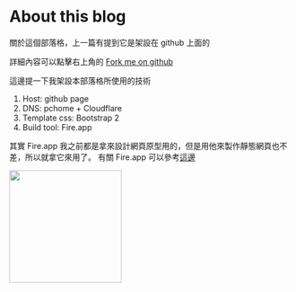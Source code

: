 About this blog
====

關於這個部落格，上一篇有提到它是架設在 github 上面的

詳細內容可以點擊右上角的 [Fork me on github](https://github.com/TakeshiTseng/blog.takeshi.tw)

這邊提一下我架設本部落格所使用的技術

1. Host: github page
2. DNS: pchome + Cloudflare
3. Template css: Bootstrap 2
4. Build tool: Fire.app

其實 Fire.app 我之前都是拿來設計網頁原型用的，但是用他來製作靜態網頁也不差，所以就拿它來用了。
有關 Fire.app 可以參考[這邊](http://fireapp.kkbox.com/doc/tw/index.html)

<img src="http://fireapp.kkbox.com/images/logo-big.png" style="width: 200px">